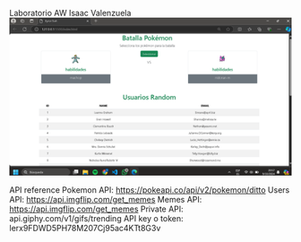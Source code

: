Laboratorio AW Isaac Valenzuela
![alt text](image.png)

API reference
Pokemon API:     https://pokeapi.co/api/v2/pokemon/ditto
Users API:     https://api.imgflip.com/get_memes
Memes API:     https://api.imgflip.com/get_memes
Private API:     api.giphy.com/v1/gifs/trending
API key o token:   lerx9FDWD5PH78M207Cj95ac4KTt8G3v